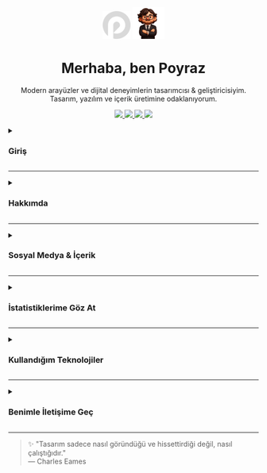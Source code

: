 <p align="center">
  <img src="./logo.png" alt="Logo" width="56" height="56" />
  <img src="./avatar.png" alt="Avatar" width="64" height="64" />
</p>

<h1 align="center">Merhaba, ben Poyraz</h1>

<p align="center">
Modern arayüzler ve dijital deneyimlerin tasarımcısı & geliştiricisiyim. Tasarım, yazılım ve içerik üretimine odaklanıyorum.
</p>

<p align="center">
  <a href="https://ui.poyrazavsever.com">
    <img src="https://img.shields.io/badge/UI--Kit-111111?style=for-the-badge" height="28" />
  </a>
  <a href="https://status.poyrazavsever.com">
    <img src="https://img.shields.io/badge/Durum-111111?style=for-the-badge" height="28" />
  </a>
  <a href="https://freelance.poyrazavsever.com">
    <img src="https://img.shields.io/badge/Freelance-111111?style=for-the-badge" height="28" />
  </a>
  <a href="./README.md">
    <img src="https://img.shields.io/badge/View%20in%20English-111111?style=for-the-badge" height="28" />
  </a>
</p>

<details close>
<summary><h3>Giriş</h3></summary>

<p align="left">
Ben, UI/UX tasarımı ve yazılım geliştirmeye odaklanan tutkulu bir geliştiriciyim.<br/>
Özellikle <strong>Next.js</strong> ve <strong>Tailwind CSS</strong> kullanarak modern ve kullanıcı odaklı arayüzler geliştirmekten keyif alıyorum.
</p>

</details>

---

<details close>
<summary><h3>Hakkımda</h3></summary>

Merhaba, ben Poyraz. Çocukluğumdan beri dijital ürünlerin nasıl çalıştığını merak ediyordum. Bugün, o merak kullanıcı deneyimi odaklı yazılım çözümleri üretmeye dönüştü. Full-stack geliştirme, arayüz tasarımı ve dijital içerik üretiminden keyif alıyorum. İnşa etmeyi, öğrenmeyi ve paylaşmayı seviyorum.

</details>

---

<details close>
<summary><h3>Sosyal Medya & İçerik</h3></summary>

**Profesyonel**  
<a href="https://www.linkedin.com/in/poyrazavsever/" target="_blank">
<img src="https://img.shields.io/badge/LinkedIn-111111?style=for-the-badge&logo=linkedin&logoColor=white" height="24" />
</a>
<a href="https://www.behance.net/slayeras" target="_blank">
<img src="https://img.shields.io/badge/Behance-111111?style=for-the-badge&logo=behance&logoColor=white" height="24" />
</a>
<a href="https://www.poyrazavsever.com/" target="_blank">
<img src="https://img.shields.io/badge/Web%20Sitesi-111111?style=for-the-badge&logo=google-chrome&logoColor=white" height="24" />
</a>

**İçerik & Blog**  
<a href="https://medium.com/@poyrazavsever" target="_blank">
<img src="https://img.shields.io/badge/Medium-111111?style=for-the-badge&logo=medium&logoColor=white" height="24" />
</a>
<a href="http://youtube.com/@poyrazavsever" target="_blank">
<img src="https://img.shields.io/badge/YouTube%20(Poyraz%20Avsever)-111111?style=for-the-badge&logo=youtube&logoColor=white" height="24" />
</a>
<a href="https://www.instagram.com/poyraz_avsever/" target="_blank">
<img src="https://img.shields.io/badge/Instagram%20(Poyraz%20Avsever)-111111?style=for-the-badge&logo=instagram&logoColor=white" height="24" />
</a>

**Sosyal**  
<a href="https://www.instagram.com/pavori_/" target="_blank">
<img src="https://img.shields.io/badge/Instagram%20(Pavori)-111111?style=for-the-badge&logo=instagram&logoColor=white" height="24" />
</a>

**Destek**  
<a href="https://www.buymeacoffee.com/poyrazavsever" target="_blank">
<img src="https://img.shields.io/badge/Bana%20Kahve%20Ismarla-111111?style=for-the-badge&logo=buy-me-a-coffee&logoColor=white" height="24" />
</a>

</details>

---

<details>
<summary><h3>İstatistiklerime Göz At</h3></summary>

**Genel GitHub Aktivitesi**  
<img src="https://github-readme-stats.vercel.app/api?username=poyrazavsever&show_icons=true&theme=city_lights&count_private=true&hide_border=false" height="150" />

**En Çok Kullandığım Diller**  
<img src="https://github-readme-stats.vercel.app/api/top-langs?username=poyrazavsever&layout=compact&theme=city_lights&hide_border=false&card_width=320&langs_count=10&custom_title=En%20Çok%20Kullanılan%20Diller" height="150" />

**Commit & Katkı Serisi**  
<img src="https://streak-stats.demolab.com?user=poyrazavsever&theme=city_lights&hide_border=false&mode=daily" height="150" />

**Detaylı Profil Analizi**  
<img src="https://github-profile-summary-cards.vercel.app/api/cards/profile-details?username=poyrazavsever&theme=github_dark" height="150" />

**Repo Bazlı İstatistikler**  
<img src="https://github-profile-summary-cards.vercel.app/api/cards/repos-per-language?username=poyrazavsever&theme=github_dark" height="150" />
<img src="https://github-profile-summary-cards.vercel.app/api/cards/most-commit-language?username=poyrazavsever&theme=github_dark" height="150" />

**Takipçiler & Yıldızlar**  
<img src="https://github-profile-summary-cards.vercel.app/api/cards/stats?username=poyrazavsever&theme=github_dark" height="150" />

</details>

---

<details close>
<summary><h3>Kullandığım Teknolojiler</h3></summary>

_(Bütün ikonlar [skillicons.dev](https://skillicons.dev)'dan alınmıştır)_

#### Programlama Dilleri & Frontend

<img src="https://skillicons.dev/icons?i=js,ts,html,css,sass,tailwind,bootstrap,materialui,react,nextjs,vue,nuxtjs,svelte,redux,pug" height="32" />

#### Backend & Veritabanları

<img src="https://skillicons.dev/icons?i=nodejs,express,nestjs,fastapi,firebase,supabase,sqlite,mysql,mongodb" height="32" />

#### Araçlar & Platformlar

<img src="https://skillicons.dev/icons?i=figma,xd,ps,sketchup,vercel,git,gitlab,github,vscode,visualstudio" height="32" />

</details>

---

<details close>
<summary><h3>Benimle İletişime Geç</h3></summary>

İş birlikleri, sorular veya sadece samimi bir sohbet için bana ulaşmaktan çekinmeyin!  
📧 poyrazavsever@gmail.com

</details>

---

> ✨ "Tasarım sadece nasıl göründüğü ve hissettirdiği değil, nasıl çalıştığıdır."  
> — Charles Eames
